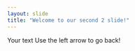 ```yaml
---
layout: slide
title: "Welcome to our second 2 slide!"
---
```

Your text
Use the left arrow to go back!
